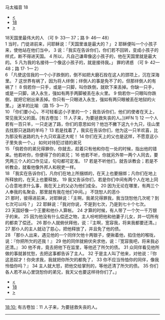 ﻿





 马太福音 18




* [<](bible/MAT17.md)
* [18](bible/MAT.md)
* [>](bible/MAT19.md)



 
18天国里最伟大的人 （可
9·
33—
37；路
9·
46—
48）  
1 当时，门徒进前来，问耶稣说：「天国里谁是最大的？」 
2 耶稣便叫一个小孩子来，使他站在他们当中， 
3 说：「我实在告诉你们，你们若不回转，变成小孩子的样式，断不得进天国。 
4 所以，凡自己谦卑像这小孩子的，他在天国里就是最大的。 
5 凡为我的名接待一个像这小孩子的，就是接待我。」 罪的诱惑 （可
9·
42—
48；路
17·
1—
2）  
6 「凡使这信我的一个小子跌倒的，倒不如把大磨石拴在这人的颈项上，沉在深海里。 
7 这世界有祸了，因为将人绊倒；绊倒人的事是免不了的，但那绊倒人的有祸了！ 
8 倘若你一只手，或是一只脚，叫你跌倒，就砍下来丢掉。你缺一只手，或是一只脚，进入永生，强如有两手两脚被丢在永火里。 
9 倘若你一只眼叫你跌倒，就把它剜出来丢掉。你只有一只眼进入永生，强如有两只眼被丢在地狱的火里。」 迷羊的比喻 （路
15·
3—
7）  
10 「你们要小心，不可轻看这小子里的一个；我告诉你们，他们的使者在天上，常见我天父的面。[有古卷加：
11 人子来，为要拯救失丧的人。](#FN
1) 
12 一个人若有一百只羊，一只走迷了路，你们的意思如何？他岂不撇下这九十九只，往山里去找那只迷路的羊吗？ 
13 若是找着了，我实在告诉你们，他为这一只羊欢喜，比为那没有迷路的九十九只欢喜还大呢！ 
14 你们在天上的父也是这样，不愿意这小子里失丧一个。」 如何对待犯过错的弟兄  
15 「倘若你的弟兄得罪你，你就去，趁着只有他和你在一处的时候，指出他的错来。他若听你，你便得了你的弟兄； 
16 他若不听，你就另外带一两个人同去，要凭两三个人的口作见证，句句都可定准。 
17 若是不听他们，就告诉教会；若是不听教会，就看他像外邦人和税吏一样。  
18 「我实在告诉你们，凡你们在地上所捆绑的，在天上也要捆绑；凡你们在地上所释放的，在天上也要释放。 
19 我又告诉你们，若是你们中间有两个人在地上同心合意地求什么事，我在天上的父必为他们成全。 
20 因为无论在哪里，有两三个人奉我的名聚会，那里就有我在他们中间。」 不饶恕人的恶仆  
21 那时，彼得进前来，对耶稣说：「主啊，我弟兄得罪我，我当饶恕他几次呢？到七次可以吗？」 
22 耶稣说：「我对你说，不是到七次，乃是到七十个七次。 
23 天国好像一个王要和他仆人算帐。 
24 才算的时候，有人带了一个欠一千万银子的来。 
25 因为他没有什么偿还之物，主人吩咐把他和他妻子儿女，并一切所有的都卖了偿还。 
26 那仆人就俯伏拜他，说：『主啊，宽容我，将来我都要还清。』 
27 那仆人的主人就动了慈心，把他释放了，并且免了他的债。  
28 「那仆人出来，遇见他的一个同伴欠他十两银子，便揪着他，掐住他的喉咙，说：『你把所欠的还我！』 
29 他的同伴就俯伏央求他，说：『宽容我吧，将来我必还清。』 
30 他不肯，竟去把他下在监里，等他还了所欠的债。 
31 众同伴看见他所做的事就甚忧愁，去把这事都告诉了主人。 
32 于是主人叫了他来，对他说：『你这恶奴才！你央求我，我就把你所欠的都免了， 
33 你不应当怜恤你的同伴，像我怜恤你吗？』 
34 主人就大怒，把他交给掌刑的，等他还清了所欠的债。 
35 你们各人若不从心里饶恕你的弟兄，我天父也要这样待你们了。」 
* [<](bible/MAT17.md)
* [18](bible/MAT.md)
* [>](bible/MAT19.md)





---


[18:10:](#V10)
有古卷加：11 人子来，为要拯救失丧的人。




---









